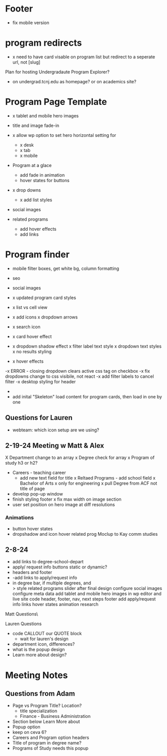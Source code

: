 # Footer

- fix mobile version

# program redirects

- x need to have card visable on program list but redirect to a seperate url, not [slug]

Plan for hosting Undergradaute Program Explorer?

- on undergrad.tcnj.edu as homepage? or on academics site?

# Program Page Template

- x tablet and mobile hero images
- title and image fade-in
- x allow wp option to set hero horizontal setting for
  - x desk
  - x tab
  - x mobile
- Program at a glace

  - add fade in animation
  - hover states for buttons

- x drop downs
  - x add list styles
- social images
- related programs
  - add hover effects
  - add links

# Program finder

- mobile filter boxes, get white bg, column formatting
- seo
- social images

- x updated program card styles
- x list vs cell view
- x add icons
  x dropdown arrows
- x search icon
- x card hover effect
- x dropdown shadow effect
  x filter label text style
  x dropdown text styles
  x no results styling
- x hover effects

-x ERROR - closing dropdown clears active css tag on checkbox
-x fix dropdowns change to css visibile, not react
-x add filter labels to cancel filter
-x desktop styling for header

-
- add inital "Skeleton" load content for program cards, then load in one by one

## Questions for Lauren

- webteam: which icon setup are we using?

## 2-19-24 Meeting w Matt & Alex

X Department change to an array
x Degree check for array
x Program of study h3 or h2?

- Careers - teaching career
  - add new text field for title
    x Reltaed Programs - add school field
    x Bachelor of Arts
    x only for engineering
    x pull Degree from ACF not title of page
- develop pop-up window
- finish styling footer
  x fix max width on image section
- user set position on hero image at diff resolutions

### Animations

- button hover states
- dropshadow and icon hover related prog
  Moclup to Kay comm studies

## 2-8-24

- add links to degree-school-depart
- apply/ request info buttons static or dynamic?
- headers and footer
- -add links to apply/request info
- in degree bar, if multiple degrees, and <br/>>
  style related programs slider after final design
  configure social images
  configure meta data
  add tablet and mobile hero images in wp editor and live site
  code header, footer, nav, next steps footer
  add apply/request info links
  hover states
  animation research

Matt Questions\

Lauren Questions

- code CALLOUT our QUOTE block
  - wait for lauren's design
- department icon, differences?
- what is the popup design
- Learn more about design?

# Meeting Notes

## Questions from Adam

- Page vs Program Title? Location?
  - title specialization
  - Finance - Business Administration
- Section below Learn More about
- Popup option
- keep on ceva 6?
- Careers and Program option headers
- Title of program in degree name?
- Programs of Study needs this popup
